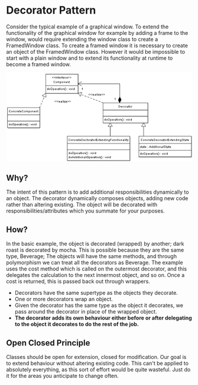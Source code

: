 # Decorator Pattern

Consider the typical example of a graphical window. To extend the functionality of the graphical window for example by adding a frame to the window, would require extending the window class to create a FramedWindow class. 
To create a framed window it is necessary to create an object of the FramedWindow class. However it would be impossible to start with a plain window and to extend its functionality at runtime to become a framed window.

![decoratorImage](../images/decoratorClassDiagram.png)

## Why? 
The intent of this pattern is to add additional responsibilities dynamically to an object.
The decorator dynamically composes objects, adding new code rather than altering existing.
The object will be decorated with responsibilities/attributes which you summate for your purposes. 
## How? 
In the basic example, the object is decorated (wrapped) by another; dark roast is decorated by mocha. This is possible because they are the same type, Beverage; 
The objects will have the same methods, and through polymorphism we can treat all the decorators as Beverage. 
The example uses the cost method which is called on the outermost decorator, and this delegates the calculation to the next innermost object, and so on. 
Once a cost is returned, this is passed back out through wrappers. 
* Decorators have the same supertype as the objects they decorate. 
* One or more decorators wrap an object. 
* Given the decorator has the same type as the object it decorates, we pass around the decorator in place of the wrapped object. 
* __The decorator adds its own behaviour either before or after delegating to the object it decorates to do the rest of the job.__
## Open Closed Principle
Classes should be open for extension, closed for modification. 
Our goal is to extend behaviour without altering existing code. 
This can't be applied to absolutely everything, as this sort of effort would be quite wasteful. Just do it for the areas you anticipate to change often. 